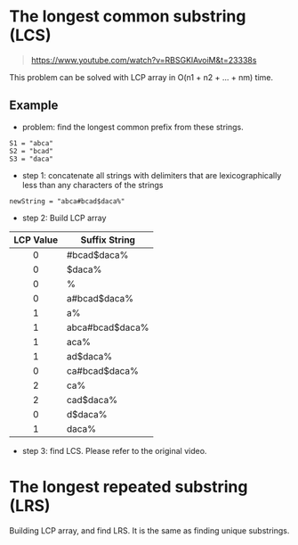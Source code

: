 # The longest common substring (LCS)

> https://www.youtube.com/watch?v=RBSGKlAvoiM&t=23338s

This problem can be solved with LCP array in O(n1 + n2 + ... + nm) time.


## Example

- problem: find the longest common prefix from these strings. 

```
S1 = "abca"
S2 = "bcad"
S3 = "daca"
```

- step 1: concatenate all strings with delimiters that are lexicographically less than
any characters of the strings

```
newString = "abca#bcad$daca%"
```

- step 2: Build LCP array

|LCP Value|Suffix String|
|:---:|----|
|0|#bcad$daca%|
|0|$daca%|
|0|%|
|0|a#bcad$daca%|
|1|a%|
|1|abca#bcad$daca%|
|1|aca%|
|1|ad$daca%|
|0|ca#bcad$daca%|
|2|ca%|
|2|cad$daca%
|0|d$daca%|
|1|daca%|

- step 3: find LCS. Please refer to the original video. 

# The longest repeated substring (LRS)

Building LCP array, and find LRS. It is the same as finding unique substrings. 